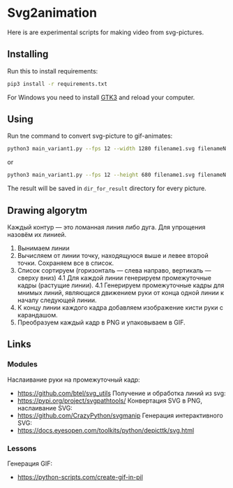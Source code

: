 # Svg2animation

Here is are experimental scripts for making video from svg-pictures.

## Installing

Run this to install requirements:
```sh
pip3 install -r requirements.txt
```

For Windows you need to install [GTK3](https://github.com/tschoonj/GTK-for-Windows-Runtime-Environment-Installer/releases) and reload your computer.

## Using

Run tne command to convert svg-picture to gif-animates:

```sh
python3 main_variant1.py --fps 12 --width 1280 filename1.svg filenameN.svg dir_for_result
```

or

```sh
python3 main_variant1.py --fps 12 --height 680 filename1.svg filenameN.svg dir_for_result
```

The result will be saved in `dir_for_result` directory for every picture.

## Drawing algorytm

Каждый контур — это ломанная линия либо дуга. Для упрощения назовём их линией.

1. Вынимаем линии
2. Вычисляем от линии точку, находящуюся выше и левее второй точки. Сохраняем все в список.
3. Список сортируем (горизонталь — слева направо, вертикаль — сверху вниз)
4.1 Для каждой линии генерируем промежуточные кадры (растущие линии).
4.1 Генерируем промежуточные кадры для мнимых линий, являющися движением руки от конца одной линии к началу следующей линии.
5. К концу линии каждого кадра добавляем изображение кисти руки с карандашом.
6. Преобразуем каждый кадр в PNG и упаковываем в GIF.

## Links

### Modules

Наслаивание руки на промежуточный кадр:
- https://github.com/btel/svg_utils
Получение и обработка линий из svg:
- https://pypi.org/project/svgpathtools/
Конвертация SVG в PNG, наслаивание SVG:
- https://github.com/CrazyPython/svgmanip
Генерация интерактивного SVG:
- https://docs.eyesopen.com/toolkits/python/depicttk/svg.html

### Lessons

Генерация GIF:
- https://python-scripts.com/create-gif-in-pil
